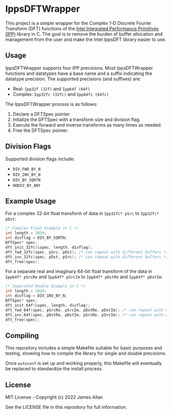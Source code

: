 # IppsDFTWrapper

This project is a simple wrapper for the Complex 1-D Discrete Fourier Transform
(DFT) functions of the [Intel Integrated Performance Primitives (IPP)](https://www.intel.com/content/www/us/en/developer/tools/oneapi/ipp.html)
library in C. The goal is to remove the burden of buffer allocation and
management from the user and make the Intel IppsDFT library easier to use.

## Usage
IppsDFTWrapper supports four IPP precisions. Most IppsDFTWrapper functions and
datatypes have a base name and a suffix indicating the datatype precision. The
supported precisions (and suffixes) are:
- Real: `Ipp32f (32f)` and `Ipp64f (64f)`
- Complex: `Ipp32fc (32fc)` and `Ipp64fc (64fc)`

The IppsDFTWrapper process is as follows:
1. Declare a DFTSpec pointer
2. Intialize the DFTSpec with a transform size and division flag.
3. Execute the forward and inverse transforms as many times as needed.
4. Free the DFTSpec pointer.

## Division Flags
Supported division flags include:
- `DIV_FWD_BY_N`
- `DIV_INV_BY_N`
- `DIV_BY_SQRTN`
- `NODIV_BY_ANY`

## Example Usage
For a complex 32-bit float transform of data in `Ipp32fc* pSrc` to `Ipp32fc* pDst`:

```c
/* Complex Float Example in C */
int length = 1024;
int divflag = DIV_BY_SQRTN;
DFTSpec* spec;
dft_init_32fc(&spec, length, divflag);
dft_fwd_32fc(spec, pSrc, pDst); /* can repeat with different buffers */
dft_inv_32fc(spec, pDst, pSrc); /* can repeat with different buffers */
dft_free(spec);
```

For a separate real and imaginary 64-bit float transform of the data in
`Ipp64f* pSrcRe` and `Ipp64f* pSrcIm` to `Ipp64f* pDstRe` and
`Ipp64f* pDstIm`:

```c
/* Separated Double Example in C */
int length = 1024;
int divflag = DIV_INV_BY_N;
DFTSpec* spec;
dft_init_64f(&spec, length, divflag);
dft_fwd_64f(spec, pSrcRe, pSrcIm, pDstRe, pDstIm); /* can repeat with different buffers */
dft_inv_64f(spec, pDstRe, pDstIm, pSrcRe, pSrcIm); /* can repeat with different buffers */
dft_free(spec);
```

## Compiling
This repository includes a simple Makefile suitable for basic purposes and
testing, showing how to compile the library for single and double precisions.

Once `autoconf` is set up and working properly, this Makefile will eventually be
replaced to standardize the install process.

## License
MIT License - Copyright (c) 2022 James Allan

See the LICENSE file in this repository for full information.
